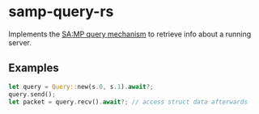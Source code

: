 # samp-query-rs

Implements the [SA:MP query mechanism](https://sampwiki.blast.hk/wiki/Query_Mechanism) to retrieve info about a running server.

## Examples

```rs
let query = Query::new(s.0, s.1).await?;
query.send();
let packet = query.recv().await?; // access struct data afterwards
```
